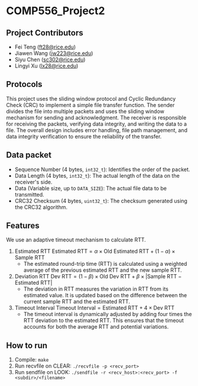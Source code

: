 # COMP556_Project2

## Project Contributors

- Fei Teng (ft28@rice.edu)
- Jiawen Wang (jw223@rice.edu)
- Siyu Chen (sc302@rice.edu)
- Lingyi Xu (lx28@rice.edu)



## Protocols

This project uses the sliding window protocol and Cyclic Redundancy Check (CRC) to implement a simple file transfer function. The sender divides the file into multiple packets and uses the sliding window mechanism for sending and acknowledgment. The receiver is responsible for receiving the packets, verifying data integrity, and writing the data to a file. The overall design includes error handling, file path management, and data integrity verification to ensure the reliability of the transfer.



## Data packet

- Sequence Number (4 bytes, `int32_t`): Identifies the order of the packet.
- Data Length (4 bytes, `int32_t`): The actual length of the data on the receiver's side.
- Data (Variable size, up to `DATA_SIZE`): The actual file data to be transmitted.
- CRC32 Checksum (4 bytes, `uint32_t`): The checksum generated using the CRC32 algorithm.



## Features

We use an adaptive timeout mechanism to calculate RTT. 

1. Estimated RTT
   $\text{Estimated RTT} = \alpha \times \text{Old Estimated RTT} + (1 - \alpha) \times \text{Sample RTT}$
   - The estimated round-trip time (RTT) is calculated using a weighted average of the previous estimated RTT and the new sample RTT. 
2. Deviation RTT
   $\text{Dev RTT} = (1 - \beta) \times \text{Old Dev RTT} + \beta \times \left| \text{Sample RTT} - \text{Estimated RTT} \right|$
   - The deviation in RTT measures the variation in RTT from its estimated value. It is updated based on the difference between the current sample RTT and the estimated RTT.
3. Timeout Interval
   $\text{Timeout Interval} = \text{Estimated RTT} + 4 \times \text{Dev RTT}$
   - The timeout interval is dynamically adjusted by adding four times the RTT deviation to the estimated RTT. This ensures that the timeout accounts for both the average RTT and potential variations.



## How to run

1. Compile: `make`
2. Run recvfile on CLEAR: `./recvfile -p <recv_port>`
3. Run sendfile on LOOK: `./sendfile -r <recv_host>:<recv_port> -f <subdir>/<filename>`
